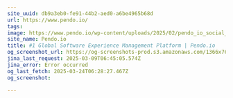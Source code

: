 ```yaml
---
site_uuid: db9a3eb0-fe91-44b2-aed0-a6be4965b68d
url: https://www.pendo.io/
tags: 
image: https://www.pendo.io/wp-content/uploads/2025/02/pendo_io_social_card.png
site_name: Pendo.io
title: #1 Global Software Experience Management Platform | Pendo.io
og_screenshot_url: https://og-screenshots-prod.s3.amazonaws.com/1366x768/80/false/6925d993248807603dc2ccddf9c93a4b941881ce6f4ded7dc4bdf6cbd477bb1c.jpeg
jina_last_request: 2025-03-09T06:45:05.574Z
jina_error: Error occurred
og_last_fetch: 2025-03-24T06:28:27.467Z
og_screenshot: 

---
```


